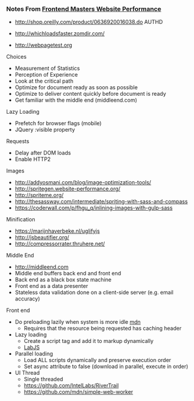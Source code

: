 ### Notes From [Frontend Masters Website Performance](https://frontendmasters.com/courses/website-performance)
- http://shop.oreilly.com/product/0636920016038.do AUTHD

- http://whichloadsfaster.zomdir.com/
- http://webpagetest.org

Choices
- Measurement of Statistics
- Perception of Experience
- Look at the critical path
- Optimize for document ready as soon as possible
- Optimize to deliver content quickly before document is ready
- Get familiar with the middle end (middleend.com)

Lazy Loading
 - Prefetch for browser flags (mobile)
 - JQuery :visible property

Requests
 - Delay after DOM loads
 - Enable HTTP2

Images
  - http://addyosmani.com/blog/image-optimization-tools/
  - http://spritegen.website-performance.org/
  - http://spriteme.org/
  - http://thesassway.com/intermediate/spriting-with-sass-and-compass
  - https://coderwall.com/p/fhgu_q/inlining-images-with-gulp-sass

Minification
  - https://marijnhaverbeke.nl/uglifyjs
  - http://jsbeautifier.org/
  - http://compressorrater.thruhere.net/
  
Middle End
- http://middleend.com
- Middle end buffers back end and front end
- Back end as a black box state machine
- Front end as a data presenter
- Stateless data validation done on a client-side server (e.g. email accuracy)

Front end
 - Do preloading lazily when system is more idle [mdn](https://developer.mozilla.org/en-US/docs/Web/HTTP/Link_prefetching_FAQ)
   - Requires that the resource being requested has caching header
 - Lazy loading
   - Create a script tag and add it to markup dynamically
   - [LabJS](https://github.com/getify/LABjs)
 - Parallel loading
   - Load ALL scripts dynamically and preserve execution order
   - Set async attribute to false (download in parallel, execute in order)
 - UI Thread
   - Single threaded
   - https://github.com/IntelLabs/RiverTrail
   - https://github.com/mdn/simple-web-worker
